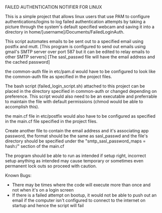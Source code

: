 FAILED AUTHENTICATION NOTIFIER FOR LINUX

This is a simple project that allows linux users that use PAM to configure authentications/logins to log failed authentication attempts by taking a picture through the system's default specified webcam and saving it into a directory in home/[username]/Documents/FailedLoginAuth.

This script automates emails to be sent out to a specified email using postfix and mutt. [This program is configured to send out emails using gmail's SMTP server over port 587 but it can be edited to relay emails to other SMTP servers] [The sasl_passwd file will have the email address and the cached password]
 
the common-auth file in etc/pam.d would have to be configured to look like the common-auth file as specified in the project files.

The bash script (failed_login_script.sh) attached to this project can be placed in the directory specified in common-auth or changed depending on preference. This script would also need to be an executable and preferrable to maintain the file with default permissions (chmod would be able to accomplish this). 

the main.cf file in etc/postfix would also have to be configured as specified in the main.cf file specified in the project files.

Create another file to contain the email address and it's associating app password, the format should be the same as sasl_passwd and the file's directory should be specified under the "smtp_sasl_password_maps = hash:/"  section of the main.cf 

The program should be able to run as intended if setup right, incorrect setup anything as intended may cause temporary or sometimes even permanent lock outs so proceed with caution.

Known Bugs:
- There may be times where the code will execute more than once and not when it's on a login screen
- If there is a failed attempt on bootup, it would not be able to push out an email if the computer isn't configured to connect to the internet on startup and hence the script will fail
